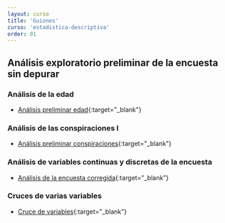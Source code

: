 ```yaml
---
layout: curso
title: 'Guiones'
curso: 'estadistica-descriptiva'
order: 01
---
```



## Análisis exploratorio preliminar de la encuesta sin depurar

### Análisis de la edad

- [Análisis preliminar edad](./guiones/Encuesta1.html){:target="_blank"}

### Análisis de las conspiraciones I

- [Análisis preliminar conspiraciones](./guiones/Encuesta2.html){:target="_blank"}

### Análisis de variables continuas y discretas de la encuesta

- [Análisis de la encuesta corregida](./guiones/Encuesta3.html){:target="_blank"}

### Cruces de varias variables

- [Cruce de variables](./guiones/cruce_variables.html){:target="_blank"}
